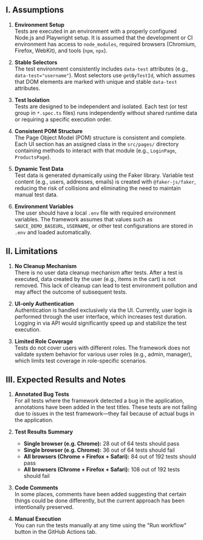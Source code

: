 ## I. Assumptions

1. **Environment Setup**  
   Tests are executed in an environment with a properly configured Node.js and Playwright setup. It is assumed that the development or CI environment has access to `node_modules`, required browsers (Chromium, Firefox, WebKit), and tools (`npm`, `npx`).

2. **Stable Selectors**  
   The test environment consistently includes `data-test` attributes (e.g., `data-test="username"`). Most selectors use `getByTestId`, which assumes that DOM elements are marked with unique and stable `data-test` attributes.

3. **Test Isolation**  
   Tests are designed to be independent and isolated. Each test (or test group in `*.spec.ts` files) runs independently without shared runtime data or requiring a specific execution order.

4. **Consistent POM Structure**  
   The Page Object Model (POM) structure is consistent and complete. Each UI section has an assigned class in the `src/pages/` directory containing methods to interact with that module (e.g., `LoginPage`, `ProductsPage`).

5. **Dynamic Test Data**  
   Test data is generated dynamically using the Faker library. Variable test content (e.g., users, addresses, emails) is created with `@faker-js/faker`, reducing the risk of collisions and eliminating the need to maintain manual test data.

6. **Environment Variables**  
   The user should have a local `.env` file with required environment variables. The framework assumes that values such as `SAUCE_DEMO_BASEURL`, `USERNAME`, or other test configurations are stored in `.env` and loaded automatically.

## II. Limitations

1. **No Cleanup Mechanism**  
   There is no user data cleanup mechanism after tests. After a test is executed, data created by the user (e.g., items in the cart) is not removed. This lack of cleanup can lead to test environment pollution and may affect the outcome of subsequent tests.

2. **UI-only Authentication**  
   Authentication is handled exclusively via the UI. Currently, user login is performed through the user interface, which increases test duration. Logging in via API would significantly speed up and stabilize the test execution.

3. **Limited Role Coverage**  
   Tests do not cover users with different roles. The framework does not validate system behavior for various user roles (e.g., admin, manager), which limits test coverage in role-specific scenarios.

## III. Expected Results and Notes

1. **Annotated Bug Tests**  
   For all tests where the framework detected a bug in the application, annotations have been added in the test titles. These tests are not failing due to issues in the test framework—they fail because of actual bugs in the application.

2. **Test Results Summary**
   - **Single browser (e.g. Chrome):** 28 out of 64 tests should pass
   - **Single browser (e.g. Chrome):** 36 out of 64 tests should fail
   - **All browsers (Chrome + Firefox + Safari):** 84 out of 192 tests should pass
   - **All browsers (Chrome + Firefox + Safari):** 108 out of 192 tests should fail

3. **Code Comments**  
   In some places, comments have been added suggesting that certain things could be done differently, but the current approach has been intentionally preserved.

4. **Manual Execution**  
   You can run the tests manually at any time using the "Run workflow" button in the GitHub Actions tab.
